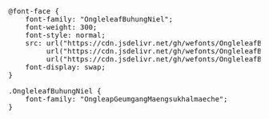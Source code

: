 <pre>
@font-face {
    font-family: "OngleleafBuhungNiel";
    font-weight: 300;
    font-style: normal;
    src: url("https://cdn.jsdelivr.net/gh/wefonts/OngleleafBuhungNiel/OngleleafBuhungNiel.woff2") format("woff2"),
         url("https://cdn.jsdelivr.net/gh/wefonts/OngleleafBuhungNiel/OngleleafBuhungNiel.woff") format("woff"),
         url("https://cdn.jsdelivr.net/gh/wefonts/OngleleafBuhungNiel/OngleleafBuhungNiel.ttf") format("truetype");
    font-display: swap;
}

.OngleleafBuhungNiel {
    font-family: "OngleapGeumgangMaengsukhalmaeche";
}
  
</pre>
